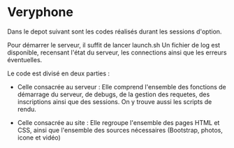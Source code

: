 # Veryphone

Dans le depot suivant sont les codes réalisés durant les sessions d'option.

Pour démarrer le serveur, il suffit de lancer launch.sh
Un fichier de log est disponible, recensant l'état du serveur, les connections ainsi que les erreurs éventuelles.

Le code est divisé en deux parties : 

- Celle consacrée au serveur : Elle comprend l'ensemble des fonctions de démarrage du serveur, de debugs, de la gestion des requetes, des inscriptions ainsi que des sessions. On y trouve aussi les scripts de rendu.

- Celle consacrée au site : Elle regroupe l'ensemble des pages HTML et CSS, ainsi que l'ensemble des sources nécessaires (Bootstrap, photos, icone et vidéo)

